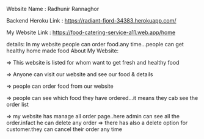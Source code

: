 Website Name : Radhunir Rannaghor

Backend Heroku Link :   https://radiant-fjord-34383.herokuapp.com/

My Website Link :  https://food-catering-service-a11.web.app/home

details:
In my website people can order food.any time...people can get healthy home made food
About My Website:

=> This website is listed for whom want to get fresh and healthy food


=> Anyone can  visit our website and see our food & details


=> people can order food from our website


=> people can see which food they have ordered...it means they cab see the order list

=> my website has manage all order page..here admin can see all the order.infact he can delete any order
=> there has also a delete option for customer.they can cancel their order any time